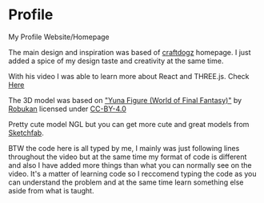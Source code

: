 # Profile
My Profile Website/Homepage

The main design and inspiration was based of [craftdogz](https://www.craftz.dog/) homepage. I just added a spice of my design taste and creativity at the same time.

With his video I was able to learn more about React and THREE.js. Check [Here](https://youtu.be/bSMZgXzC9AA)

The 3D model was based on ["Yuna Figure (World of Final Fantasy)"](https://sketchfab.com/3d-models/yuna-figure-world-of-final-fantasy-9be8455b25ec4e00887657e563f7823a) by [Robukan](https://sketchfab.com/robukan) licensed under [CC-BY-4.0](http://creativecommons.org/licenses/by/4.0/)

Pretty cute model NGL but you can get more cute and great models from [Sketchfab](https://sketchfab.com/).

BTW the code here is all typed by me, I mainly was just following lines throughout the video but at the same time my format of code is different and also I have added more things than what you can normally see on the video.
It's a matter of learning code so I reccomend typing the code as you can understand the problem and at the same time learn something else aside from what is taught.
